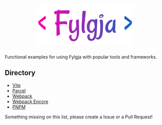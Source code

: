 <div align="center">
<h1>
  <a href="https://fylgja.dev/">
    <img src="https://raw.githubusercontent.com/fylgja/.github/main/assets/logo.svg" alt="Fylgja" width="300" height="130">
  </a>
</h1>
</div>

Functional examples for using Fylgja with popular tools and frameworks.

## Directory

- [Vite](./vite#readme)
- [Parcel](./parcel#readme)
- [Webpack](./webpack#readme)
- [Webpack Encore](./encore#readme)
- [PNPM](./pnpm#readme)

Something missing on this list, please create a Issue or a Pull Request!
